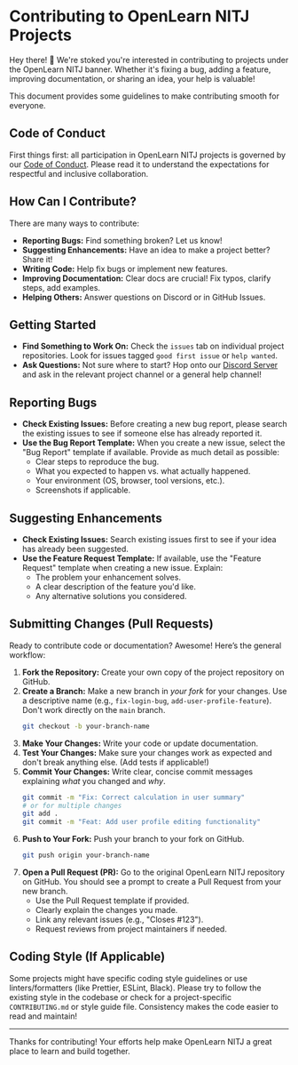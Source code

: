 # Contributing to OpenLearn NITJ Projects

Hey there! 👋 We're stoked you're interested in contributing to projects under the OpenLearn NITJ banner. Whether it's fixing a bug, adding a feature, improving documentation, or sharing an idea, your help is valuable!

This document provides some guidelines to make contributing smooth for everyone.

## Code of Conduct

First things first: all participation in OpenLearn NITJ projects is governed by our [Code of Conduct](CODE_OF_CONDUCT.md). Please read it to understand the expectations for respectful and inclusive collaboration.

## How Can I Contribute?

There are many ways to contribute:

*   **Reporting Bugs:** Find something broken? Let us know!
*   **Suggesting Enhancements:** Have an idea to make a project better? Share it!
*   **Writing Code:** Help fix bugs or implement new features.
*   **Improving Documentation:** Clear docs are crucial! Fix typos, clarify steps, add examples.
*   **Helping Others:** Answer questions on Discord or in GitHub Issues.

## Getting Started

*   **Find Something to Work On:** Check the `issues` tab on individual project repositories. Look for issues tagged `good first issue` or `help wanted`.
*   **Ask Questions:** Not sure where to start? Hop onto our [Discord Server](discord.gg/) and ask in the relevant project channel or a general help channel!

## Reporting Bugs

*   **Check Existing Issues:** Before creating a new bug report, please search the existing issues to see if someone else has already reported it.
*   **Use the Bug Report Template:** When you create a new issue, select the "Bug Report" template if available. Provide as much detail as possible:
    *   Clear steps to reproduce the bug.
    *   What you expected to happen vs. what actually happened.
    *   Your environment (OS, browser, tool versions, etc.).
    *   Screenshots if applicable.

## Suggesting Enhancements

*   **Check Existing Issues:** Search existing issues first to see if your idea has already been suggested.
*   **Use the Feature Request Template:** If available, use the "Feature Request" template when creating a new issue. Explain:
    *   The problem your enhancement solves.
    *   A clear description of the feature you'd like.
    *   Any alternative solutions you considered.

## Submitting Changes (Pull Requests)

Ready to contribute code or documentation? Awesome! Here’s the general workflow:

1.  **Fork the Repository:** Create your own copy of the project repository on GitHub.
2.  **Create a Branch:** Make a new branch in *your fork* for your changes. Use a descriptive name (e.g., `fix-login-bug`, `add-user-profile-feature`). Don't work directly on the `main` branch.
    ```bash
    git checkout -b your-branch-name
    ```
3.  **Make Your Changes:** Write your code or update documentation.
4.  **Test Your Changes:** Make sure your changes work as expected and don't break anything else. (Add tests if applicable!)
5.  **Commit Your Changes:** Write clear, concise commit messages explaining *what* you changed and *why*.
    ```bash
    git commit -m "Fix: Correct calculation in user summary"
    # or for multiple changes
    git add .
    git commit -m "Feat: Add user profile editing functionality"
    ```
6.  **Push to Your Fork:** Push your branch to your fork on GitHub.
    ```bash
    git push origin your-branch-name
    ```
7.  **Open a Pull Request (PR):** Go to the original OpenLearn NITJ repository on GitHub. You should see a prompt to create a Pull Request from your new branch.
    *   Use the Pull Request template if provided.
    *   Clearly explain the changes you made.
    *   Link any relevant issues (e.g., "Closes #123").
    *   Request reviews from project maintainers if needed.

## Coding Style (If Applicable)

Some projects might have specific coding style guidelines or use linters/formatters (like Prettier, ESLint, Black). Please try to follow the existing style in the codebase or check for a project-specific `CONTRIBUTING.md` or style guide file. Consistency makes the code easier to read and maintain!

---

Thanks for contributing! Your efforts help make OpenLearn NITJ a great place to learn and build together. 